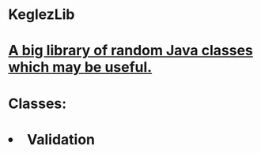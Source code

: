 # KeglezLib
# <p><u>A big library of random Java classes which may be useful.</u></p>
#
# <ol>
#   <p>Classes:</p>
#   <li>Validation</li>
# </ol>
